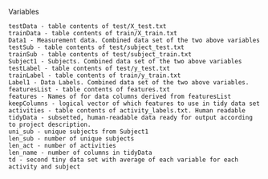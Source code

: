 Variables

    testData - table contents of test/X_test.txt
    trainData - table contents of train/X_train.txt
    Data1 - Measurement data. Combined data set of the two above variables
    testSub - table contents of test/subject_test.txt
    trainSub - table contents of test/subject_train.txt
    Subject1 - Subjects. Combined data set of the two above variables
    testLabel - table contents of test/y_test.txt
    trainLabel - table contents of train/y_train.txt
    Label1 - Data Labels. Combined data set of the two above variables.
    featuresList - table contents of features.txt
    features - Names of for data columns derived from featuresList
    keepColumns - logical vector of which features to use in tidy data set
    activities - table contents of activity_labels.txt. Human readable
    tidyData - subsetted, human-readable data ready for output according to project description.
    uni_sub - unique subjects from Subject1
    len_sub - number of unique subjects
    len_act - number of activities
    len_name - number of columns in tidyData
    td - second tiny data set with average of each variable for each activity and subject
